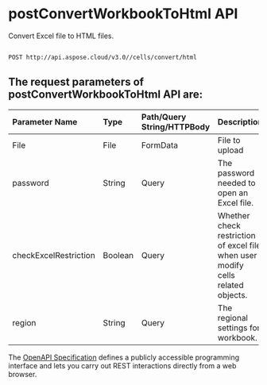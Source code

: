 # **postConvertWorkbookToHtml API**

Convert Excel file to HTML files. 

```bash

POST http://api.aspose.cloud/v3.0//cells/convert/html

```

## The request parameters of **postConvertWorkbookToHtml** API are: 

| Parameter Name | Type | Path/Query String/HTTPBody | Description | 
| :- | :- | :- |:- | 
|File|File|FormData|File to upload|
|password|String|Query|The password needed to open an Excel file.|
|checkExcelRestriction|Boolean|Query|Whether check restriction of excel file when user modify cells related objects.|
|region|String|Query|The regional settings for workbook.|


The [OpenAPI Specification](https://reference.aspose.cloud/cells/#/ConversionController/PostConvertWorkbookToHtml) defines a publicly accessible programming interface and lets you carry out REST interactions directly from a web browser.
